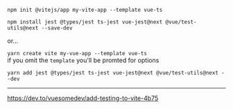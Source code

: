 `npm init @vitejs/app my-vite-app --template vue-ts`

`npm install jest @types/jest ts-jest vue-jest@next @vue/test-utils@next --save-dev`

or...

`yarn create vite my-vue-app --template vue-ts`<br>
if you omit the `template` you'll be promted for options

`yarn add jest @types/jest ts-jest vue-jest@next @vue/test-utils@next --dev`

<hr>

https://dev.to/vuesomedev/add-testing-to-vite-4b75
